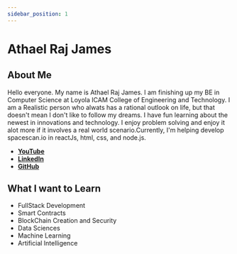 ```yaml
---
sidebar_position: 1
---
```


# Athael Raj James
## About Me
Hello everyone. My name is Athael Raj James. I am finishing up my BE in Computer Science at Loyola ICAM College of Engineering and Technology. I am a Realistic person who alwats has a rational outlook on life, but that doesn't mean I don't like to follow my dreams. I have fun learning about the newest in innovations and technology. I enjoy problem solving and enjoy it alot more if it involves a real world scenario.Currently, I'm helping develop spacescan.io in reactJs, html, css, and node.js.

- [**YouTube**](https://www.youtube.com/channel/UCgqPhigzxwuleVGBQrEfdeA) <br/>
- [**LinkedIn**](https://www.linkedin.com/in/athael-raj-james-4643a8248/) <br/>
- [**GitHub**](https://github.com/JamesWayne69) <br/>

## What I want to Learn
- FullStack Development
- Smart Contracts
- BlockChain Creation and Security
- Data Sciences
- Machine Learning
- Artificial Intelligence


